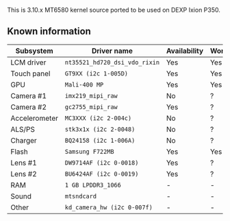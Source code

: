 This is 3.10.x MT6580 kernel source ported to be used on DEXP Ixion P350.

## Known information
| Subsystem | Driver name | Availability | Working |
|-----------|-------------|--------------|---------|
| LCM driver | `nt35521_hd720_dsi_vdo_rixin` | Yes | Yes |
| Touch panel | `GT9XX (i2c 1-005D)` | Yes | Yes |
| GPU | `Mali-400 MP` | Yes | Yes |
| Camera #1 | `imx219_mipi_raw` | No | ? |
| Camera #2 | `gc2755_mipi_raw` | Yes | ? |
| Accelerometer | `MC3XXX (i2c 2-004c)` | No | ? |
| ALS/PS | `stk3x1x (i2c 2-0048)` | No | ? |
| Charger | `BQ24158 (i2c 1-006A)` | No | ? |
| Flash | `Samsung F722MB` | Yes | Yes |
| Lens #1 | `DW9714AF (i2c 0-0018)` | Yes | ? |
| Lens #2 | `BU6424AF (i2c 0-0019)` | Yes | ? |
| RAM | `1 GB LPDDR3_1066` | - | - |
| Sound | `mtsndcard` | - | - |
| Other | `kd_camera_hw (i2c 0-007f)` | - | - |
